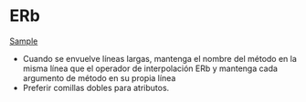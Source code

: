 ERb
===

[Sample](sample.html.erb)

* Cuando se envuelve líneas largas, mantenga el nombre del método en la misma línea que el operador de interpolación ERb y mantenga cada argumento de método en su propia línea
* Preferir comillas dobles para atributos.
